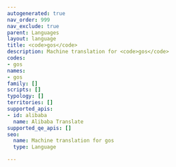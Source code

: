```yaml
---
autogenerated: true
nav_order: 999
nav_exclude: true
parent: Languages
layout: language
title: <code>gos</code>
description: Machine translation for <code>gos</code>
codes:
- gos
names:
- gos
family: []
scripts: []
typology: []
territories: []
supported_apis:
- id: alibaba
  name: Alibaba Translate
supported_qe_apis: []
seo:
  name: Machine translation for gos
  type: Language

---
```


